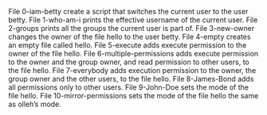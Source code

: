 File 0-iam-betty create a script that switches the current user to the user betty.
File 1-who-am-i  prints the effective username of the current user. 
File 2-groups prints all the groups the current user is part of.
File 3-new-owner changes the owner of the file hello to the user betty.
File 4-empty creates an empty file called hello.
File 5-execute adds execute permission to the owner of the file hello.
File 6-multiple-permissions adds execute permission to the owner and the group owner, and read permission to other users, to the file hello.
File 7-everybody adds execution permission to the owner, the group owner and the other users, to the file hello.
File 8-James-Bond adds all permissions only to other users.
File 9-John-Doe sets the mode of the file hello.
File  10-mirror-permissions sets the mode of the file hello the same as olleh’s mode.

